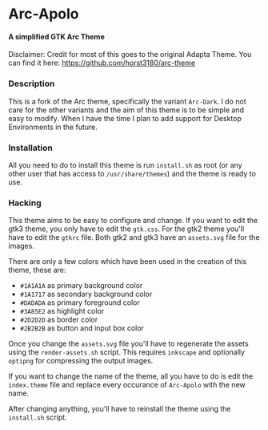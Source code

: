 # Arc-Apolo
#### A simplified GTK Arc Theme

Disclaimer: Credit for most of this goes to the original Adapta Theme.
You can find it here: https://github.com/horst3180/arc-theme

### Description
This is a fork of the Arc theme, specifically the variant `Arc-Dark`. I do not care for the other variants and the aim of this theme is to be simple and easy to modify. When I have the time I plan to add support for Desktop Environments in the future.

### Installation

All you need to do to install this theme is run `install.sh` as root (or any other user that has access to `/usr/share/themes`) and the theme is ready to use.

### Hacking
This theme aims to be easy to configure and change. If you want to edit the gtk3 theme, you only have to edit the `gtk.css`.
For the gtk2 theme you'll have to edit the `gtkrc` file. Both gtk2 and gtk3 have an `assets.svg` file for the images.

There are only a few colors which have been used in the creation of this theme, these are:
 * `#1A1A1A` as primary background color
 * `#1A1717` as secondary background color
 * `#DADADA` as primary foreground color
 * `#3A85E2` as highlight color
 * `#2D2D2D` as border color
 * `#2B2B2B` as button and input box color

Once you change the `assets.svg` file you'll have to regenerate the assets using the `render-assets.sh` script.
This requires `inkscape` and optionally `optipng` for compressing the output images.

If you want to change the name of the theme, all you have to do is edit the `index.theme` file and replace every occurance of `Arc-Apolo` with the new name.

After changing anything, you'll have to reinstall the theme using the `install.sh` script.

